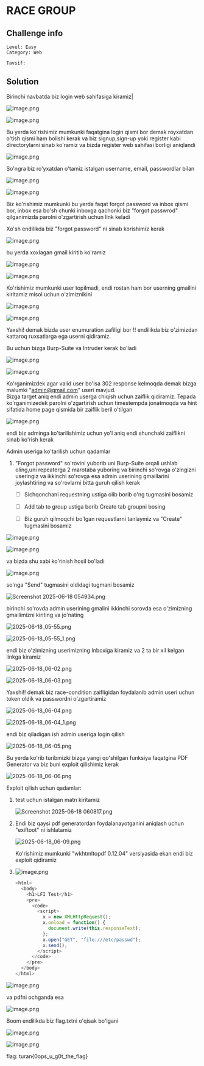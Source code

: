 # RACE GROUP

## Challenge info

```text
Level: Easy
Category: Web

Tavsif:
```

## Solution
Birinchi navbatda biz login web sahifasiga kiramiz\|  
  
![image.png](<./attachments/3bb97f05deb7aa1b-image.png>)



![image.png](<./attachments/d94a380f49ce04cd-image.png>)

Bu yerda ko'rishimiz mumkunki faqatgina login qismi bor demak royxatdan o'tish qismi ham bolishi kerak va biz signup,sign-up yoki register kabi directorylarni sinab ko'ramiz va bizda register web sahifasi borligi aniqlandi

![image.png](<./attachments/de97ee11cb6867bb-image.png>)

So'ngra biz ro'yxatdan o'tamiz istalgan username, email, passwordlar bilan  
  
![image.png](<./attachments/c14669a5cb833bce-image.png>)

![image.png](<./attachments/a27b6e6bc7727018-image.png>)

Biz ko'rishimiz mumkunki bu yerda faqat forgot password va inbox qismi bor, inbox esa bo'sh chunki inboxga qachonki biz "forgot passwrod" qilganimizda parolni o'zgartirish uchun link keladi  
  
Xo'sh endilikda biz "forgot password" ni sinab korishimiz kerak



![image.png](<./attachments/977cc93afe421823-image.png>)

bu yerda xoxlagan gmail kiritib ko'ramiz

![image.png](<./attachments/fb1227a5cce27986-image.png>)



![image.png](<./attachments/55b6443f86ad45d9-image.png>)

Ko'rishimiz mumkunki user topilmadi, endi rostan ham bor userning gmailini kiritamiz misol uchun o'zimiznikini

![image.png](<./attachments/ec00ee4aaab78a31-image.png>)



![image.png](<./attachments/c17b1bca51035654-image.png>)

Yaxshi! demak bizda user enumuration zafiligi bor !! endilikda biz o'zimizdan kattaroq ruxsatlarga ega userni qidiramiz.  
  
Bu uchun bizga Burp-Suite va Intruder kerak bo'ladi



![image.png](<./attachments/ee30da983ebfc3d8-image.png>)



![image.png](<./attachments/5383d109b4f96c54-image.png>)

Ko'rganimizdek agar valid user bo'lsa 302 response kelmoqda demak bizga malumki "admin@gmail.com" useri mavjud.  
Bizga target aniq endi admin userga chiqish uchun zaiflik qidiramiz. Tepada ko'rganimizedek parolni o'zgartirish uchun timestempda jonatmoqda va hint sifatida home page qismida bir zaiflik beril o'tilgan  
  
![image.png](<./attachments/cf47161f1f4648f7-image.png>)

endi biz adminga ko'tarilishimiz uchun yo'l aniq endi shunchaki zaiflikni sinab ko'rish kerak  
  
Admin useriga ko'tarilish uchun qadamlar  


1. "Forgot password" so'rovini yuborib uni Burp-Suite orqali ushlab oling,uni repeaterga 2 marotaba yuboring va birinchi so'rovga o'zingizni useringiz va ikkinchi so'rovga esa admin userining gmaillarini joylashtiring va so'rovlarni bitta guruh qilish kerak

    - [ ] Sichqonchani requestning ustiga olib borib o'ng tugmasini bosamiz
    - [ ] Add tab to group ustiga borib Create tab groupni bosing

    - [ ] Biz guruh qilmoqchi bo'lgan requestlarni tanlaymiz va "Create" tugmasini bosamiz

![image.png](<./attachments/f6952602c431d979-image.png>)

![image.png](<./attachments/2287c794f015dc94-image.png>)

va bizda shu xabi ko'rinish hosil bo'ladi  
  
![image.png](<./attachments/cfa8b536e07fb08f-image.png>)

so'nga "Send" tugmasini oldidagi tugmani bosamiz  


![Screenshot 2025-06-18 054934.png](<./attachments/94988f20195834ee-Screenshot 2025-06-18 054934.png>)

birinchi so'rovda admin userining gmalini ikkinchi sorovda esa o'zimizning gmailimizni kiriting va jo'nating

![2025-06-18_05-55.png](<./attachments/636d3b0e54121c34-2025-06-18_05-55.png>)

![2025-06-18_05-55_1.png](<./attachments/531a56fe8d1c35ec-2025-06-18_05-55_1.png>)

endi biz o'zimizning userimizning Inboxiga kiramiz va 2 ta bir xil kelgan linkga kiramiz



![2025-06-18_06-02.png](<./attachments/9db2845838e70a09-2025-06-18_06-02.png>)



![2025-06-18_06-03.png](<./attachments/7582f5050dd311df-2025-06-18_06-03.png>)

Yaxshi!! demak biz race-condition zaifligidan foydalanib admin useri uchun token oldik va passwordni o'zgartiramiz

![2025-06-18_06-04.png](<./attachments/5479eed454d2d451-2025-06-18_06-04.png>)

![2025-06-18_06-04_1.png](<./attachments/1f05dc3adebce652-2025-06-18_06-04_1.png>)

endi biz qiladigan ish admin useriga login qilish

![2025-06-18_06-05.png](<./attachments/0ad5791f1d7a2c3c-2025-06-18_06-05.png>)

Bu yerda ko'rib turibmizki bizga yangi qo'shilgan funksiya faqatgina PDF Generator va biz buni exploit qilishimiz kerak

![2025-06-18_06-06.png](<./attachments/dd2a11f8b78c50d5-2025-06-18_06-06.png>)

Exploit qilish uchun qadamlar:  


1. test uchun istalgan matn kiritamiz

    ![Screenshot 2025-06-18 060817.png](<./attachments/a4957d8b1bcd92cc-Screenshot 2025-06-18 060817.png>)
2. Endi biz qaysi pdf generatordan foydalanayotganini aniqlash uchun "exiftoot" ni ishlatamiz

    ![2025-06-18_06-09.png](<./attachments/46784d2dfa5190cb-2025-06-18_06-09.png>)

     Ko'rishimiz mumkunki "wkhtmltopdf 0.12.04" versiyasida ekan endi biz exploit qidiramiz

3. ![image.png](<./attachments/6e70cb23e22545b1-image.png>)

    ```javascript
    <html>
      <body>
        <h1>LFI Test</h1>
        <pre>
          <code>
            <script>
              x = new XMLHttpRequest();
              x.onload = function() {
                document.write(this.responseText);
              };
              x.open("GET", "file:///etc/passwd");
              x.send();
            </script>
          </code>
        </pre>
      </body>
    </html>
    ```

![image.png](<./attachments/665ccb8e7b9b0775-image.png>)

va pdfni ochganda esa

![image.png](<./attachments/e3f916bc0d08bf19-image.png>)

Boom endilikda biz flag.txtni o'qisak bo'lgani



![image.png](<./attachments/76a3e55f05310515-image.png>)

![image.png](<./attachments/e42d1a32b7e236a5-image.png>)

flag: turan{0ops\_u\_g0t\_the\_flag}



